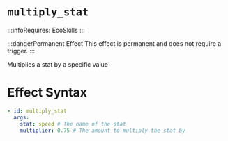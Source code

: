 # `multiply_stat`
:::infoRequires:
EcoSkills
:::

:::dangerPermanent Effect
This effect is permanent and does not require a trigger.
:::

Multiplies a stat by a specific value
# Effect Syntax
```yaml
- id: multiply_stat
  args:
    stat: speed # The name of the stat
    multiplier: 0.75 # The amount to multiply the stat by
```
